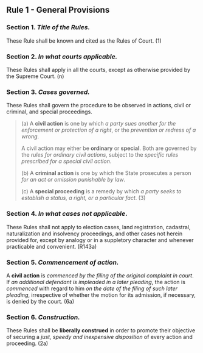 ## Rule 1 - General Provisions

### **Section 1.** *Title of the Rules.*
These Rule shall be known and cited as the Rules of Court. (1)
<br>

### **Section 2.** *In what courts applicable.*
These Rules shall apply in all the courts, except as otherwise provided by the Supreme Court. (n)
<br>

### **Section 3.** *Cases governed.*
These Rules shall govern the procedure to be observed in actions, civil or criminal, and special proceedings.
<br>

> (a) A **civil action** is one by which *a party sues another for the enforcement or protection of a right*, or the *prevention or redress of a wrong*.
>
> A civil action may either be **ordinary** or **special**. Both are governed by the *rules for ordinary civil actions*, subject to the *specific rules prescribed for a special civil action*.
> 
> (b) A **criminal action** is one by which the State prosecutes a person *for an act or omission punishable by law*.
> 
> (c) A **special proceeding** is a remedy by which *a party seeks to establish a status, a right, or a particular fact*. (3)

### **Section 4.** *In what cases not applicable*.
These Rules shall not apply to election cases, land registration, cadastral, naturalization and insolvency proceedings, and other cases not herein provided for, except by analogy or in a suppletory character and whenever practicable and convenient. (R143a)
<br>

### **Section 5.** *Commencement of action.*
A **civil action** is *commenced by the filing of the original complaint in court*. If *an additional defendant is impleaded in a later pleading*, the action is *commenced* with regard to him *on the date of the filing of such later pleading*, irrespective of whether the motion for its admission, if necessary, is denied by the court. (6a)
<br>

### **Section 6.** *Construction.*
These Rules shall be **liberally construed** in order to promote their objective of securing a *just, speedy and inexpensive disposition* of every action and proceeding. (2a)